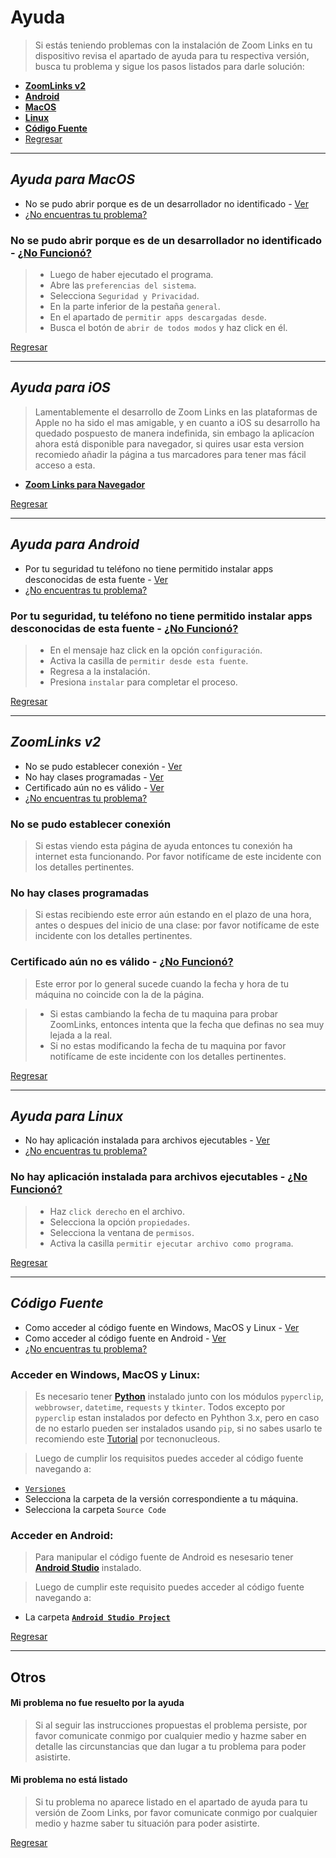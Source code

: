 # Ayuda

>Si estás teniendo problemas con la instalación de Zoom Links en tu dispositivo revisa el apartado de ayuda para tu respectiva versión, busca tu problema y sigue los pasos listados para darle solución:
+ [**ZoomLinks v2**](#zoomlinks-v2)
+ [**Android**](#ayuda-para-android)
+ [**MacOS**](#ayuda-para-macos)
+ [**Linux**](#ayuda-para-linux)
+ [**Código Fuente**](#código-fuente)
+ [Regresar](/README.md#descargas)

***

## _Ayuda para MacOS_
+ No se pudo abrir porque es de un desarrollador no identificado - [Ver](#no-se-pudo-abrir-porque-es-de-un-desarrollador-no-identificado---no-funcionó)
+ [¿No encuentras tu problema?](#mi-problema-no-está-listado)

### **No se pudo abrir porque es de un desarrollador no identificado** - [¿No Funcionó?](#mi-problema-no-fue-resuelto-por-la-ayuda)
 
> + Luego de haber ejecutado el programa.
> + Abre las `preferencias del sistema`.
> + Selecciona `Seguridad y Privacidad`.
> + En la parte inferior de la pestaña `general`.
> + En el apartado de `permitir apps descargadas desde`.
> + Busca el botón de `abrir de todos modos` y haz click en él.

[Regresar](#ayuda)

***

## _Ayuda para iOS_
> Lamentablemente el desarrollo de Zoom Links en las plataformas de Apple no ha sido el mas amigable, y en cuanto a iOS su desarrollo ha quedado pospuesto de manera indefinida, sin embago la aplicacíon ahora está disponible para navegador, si quires usar esta version recomiedo añadir la página a tus marcadores para tener mas fácil acceso a esta.
+ [**Zoom Links para Navegador**](/README.md/#decargas)

[Regresar](#ayuda)

***

## _Ayuda para Android_
+ Por tu seguridad tu teléfono no tiene permitido instalar apps desconocidas de esta fuente - [Ver](#por-tu-seguridad-tu-teléfono-no-tiene-permitido-instalar-apps-desconocidas-de-esta-fuente---no-funcionó)
+ [¿No encuentras tu problema?](#mi-problema-no-está-listado)

### **Por tu seguridad, tu teléfono no tiene permitido instalar apps desconocidas de esta fuente** - [¿No Funcionó?](#mi-problema-no-fue-resuelto-por-la-ayuda)
 
> + En el mensaje haz click en la opción `configuración`.
> + Activa la casilla de `permitir desde esta fuente`.
> + Regresa a la instalación.
> + Presiona `instalar` para completar el proceso.

[Regresar](#ayuda)

***

## _ZoomLinks v2_
+ No se pudo establecer conexión - [Ver](#no-se-pudo-establecer-conexión)
+ No hay clases programadas - [Ver](#no-hay-clases-programadas)
+ Certificado aún no es válido - [Ver](#certificado-aún-no-es-válido---no-funcionó)
+ [¿No encuentras tu problema?](#mi-problema-no-está-listado)

### **No se pudo establecer conexión**
 
> Si estas viendo esta página de ayuda entonces tu conexión ha internet esta funcionando. 
> Por favor notifícame de este incidente con los detalles pertinentes.

### **No hay clases programadas**
 
> Si estas recibiendo este error aún estando en el plazo de una hora, antes o despues del inicio de una clase: por favor notifícame de este incidente con los detalles pertinentes.

### **Certificado aún no es válido** - [¿No Funcionó?](#mi-problema-no-fue-resuelto-por-la-ayuda)
 
> Este error por lo general sucede cuando la fecha y hora de tu máquina no coincide con la de la página.

> + Si estas cambiando la fecha de tu maquina para probar ZoomLinks, entonces intenta que la fecha que definas no sea muy lejada a la real.
> + Si no estas modificando la fecha de tu maquina por favor notifícame de este incidente con los detalles pertinentes.

[Regresar](#ayuda)

***

## _Ayuda para Linux_
+ No hay aplicación instalada para archivos ejecutables - [Ver](#no-hay-aplicación-instalada-para-archivos-ejecutables---no-funcionó)
+ [¿No encuentras tu problema?](#mi-problema-no-está-listado)

### **No hay aplicación instalada para archivos ejecutables** - [¿No Funcionó?](#mi-problema-no-fue-resuelto-por-la-ayuda)

> + Haz `click derecho` en el archivo.
> + Selecciona la opción `propiedades`.
> + Selecciona la ventana de `permisos`.
> + Activa la casilla `permitir ejecutar archivo como programa`.

[Regresar](#ayuda)

***
## _Código Fuente_
+ Como acceder al código fuente en Windows, MacOS y Linux - [Ver](#acceder-en-windows-macos-y-linux)
+ Como acceder al código fuente en Android - [Ver](#acceder-en-android)
+ [¿No encuentras tu problema?](#mi-problema-no-está-listado)

### **Acceder en Windows, MacOS y Linux:**
>Es necesario tener [**Python**](https://www.python.org/) instalado junto con los módulos `pyperclip`, `webbrowser`, `datetime`, `requests` y `tkinter`.
>Todos excepto por `pyperclip` estan instalados por defecto en Pyhthon 3.x, pero en caso de no estarlo pueden ser instalados usando `pip`, si no sabes usarlo te recomiendo este [Tutorial](https://tecnonucleous.com/2018/01/28/>como-instalar-pip-para-python-en-windows-mac-y-linux/) por tecnonucleous.

> Luego de cumplir los requisitos puedes acceder al código fuente navegando a:
   + [`Versiones`](/Versions)
   + Selecciona la carpeta de la versión correspondiente a tu máquina.
   + Selecciona la carpeta `Source Code`

### **Acceder en Android:**
>Para manipular el código fuente de Android es nesesario tener [**Android Studio**](https://developer.android.com/studio/) instalado.

> Luego de cumplir este requisito puedes acceder al código fuente navegando a:
   + La carpeta [**`Android Studio Project`**](/Versions/Android/Android%20Studio%20Project)

[Regresar](#ayuda)

***
## Otros

#### **Mi problema no fue resuelto por la ayuda**
>Si al seguir las instrucciones propuestas el problema persiste, por favor comunicate conmigo por cualquier medio y hazme saber en detalle las circunstancias que dan lugar a tu problema para poder asistirte.

#### **Mi problema no está listado**
>Si tu problema no aparece listado en el apartado de ayuda para tu versión de Zoom Links, por favor comunicate conmigo por cualquier medio y hazme saber tu situación para poder asistirte.

[Regresar](#ayuda)